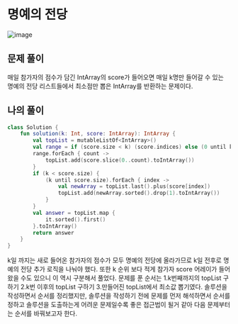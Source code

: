 # 명예의 전당
![image](https://user-images.githubusercontent.com/68845653/211159049-58d6f1d5-19ae-4433-a048-eb60ee74fad6.png)

## 문제 풀이
매일 참가자의 점수가 담긴 IntArray의 score가 들어오면 매일 k명만 들어갈 수 있는 명예의 전당 리스트들에서 최소점만 뽑은 IntArray를 반환하는 문제이다.
## 나의 풀이
```kotlin
class Solution {
    fun solution(k: Int, score: IntArray): IntArray {
        val topList = mutableListOf<IntArray>()
        val range = if (score.size < k) (score.indices) else (0 until k)
        range.forEach { count ->
            topList.add(score.slice(0..count).toIntArray())
        }
        if (k < score.size) {
            (k until score.size).forEach { index ->
                val newArray = topList.last().plus(score[index])
                topList.add(newArray.sorted().drop(1).toIntArray())
            }
        }
        val answer = topList.map {
            it.sorted().first()
        }.toIntArray()
        return answer
    }
}
```
k일 까지는 새로 들어온 참가자의 점수가 모두 명예의 전당에 올라가므로 k일 전후로 명예의 전당 추가 로직을 나눠야 했다. 또한 k 순위 보다 적게 참가자 score 어레이가 들어왔을 수도 있으니 이 역시 구분해서
풀었다. 문제를 푼 순서는 1.k번째까지의 topList 구하기 2.k번 이후의 topList 구하기 3.만들어진 topList에서 최소값 뽑기였다. 솔루션을 작성하면서 순서를 정리했지만, 솔루션을 작성하기 전에 문제를 
먼저 해석하면서 순서를 정하고 솔루션을 도출하는게 어려운 문제일수록 좋은 접근법이 될거 같아 다음 문제부터는 순서를 바꿔보고자 한다.
